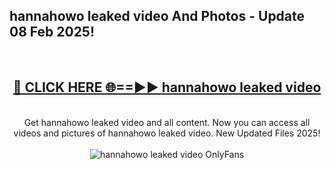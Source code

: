 <h2>hannahowo leaked video And Photos - Update 08 Feb 2025!</h2>
<br>
<div align="center">
<h2><a href="https://cutt.ly/te57wshS" rel="nofollow">🔴 CLICK HERE 🌐==►► hannahowo leaked video</a></h2>
<br>
Get hannahowo leaked video and all content. Now you can access all videos and pictures of hannahowo leaked video. New Updated Files 2025!
<br>
<br>
<a href="https://cutt.ly/te57wshS" rel="nofollow" data-target="animated-image.originalLink"><img src="https://i.ibb.co.com/WyWwxjT/player-gif2.gif" alt="hannahowo leaked video OnlyFans" style="max-width: 100%; display: inline-block;" data-target="animated-image.originalImage"></a>
</div>
<br>